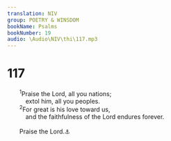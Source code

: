 ```yaml
---
translation: NIV
group: POETRY & WINSDOM
bookName: Psalms 
bookNumber: 19
audio: \Audio\NIV\thi\117.mp3
---
```


<div class="title"><h1>117</h1></div>
<span class="verse thi_117_1">  <sup>1</sup>Praise the Lord, all you nations; <br/>   extol him, all you peoples. <br/></span>
<span class="verse thi_117_2">  <sup>2</sup>For great is his love toward us, <br/>   and the faithfulness of the Lord endures forever. <br/><br/>  Praise the Lord.<a data-toggle="tooltip" data-placement="bottom" title="Hebrew Hallelu Yah">⚓</a><br/></span>
